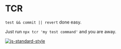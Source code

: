 # TCR

`test && commit || revert` done easy.

Just run `npx tcr 'my test command'` and you are away.

[![js-standard-style](https://img.shields.io/badge/code%20style-standard-brightgreen.svg)](https://github.com/standard/standard)
